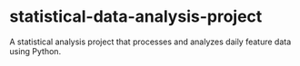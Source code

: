 # statistical-data-analysis-project
A statistical analysis project that processes and analyzes daily feature data using Python.
